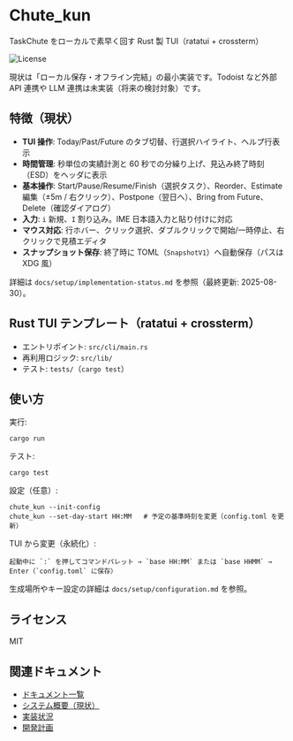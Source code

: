 # Chute_kun

TaskChute をローカルで素早く回す Rust 製 TUI（ratatui + crossterm）

![License](https://img.shields.io/badge/license-MIT-green.svg)

現状は「ローカル保存・オフライン完結」の最小実装です。Todoist など外部 API 連携や LLM 連携は未実装（将来の検討対象）です。

## 特徴（現状）

- **TUI 操作**: Today/Past/Future のタブ切替、行選択ハイライト、ヘルプ行表示
- **時間管理**: 秒単位の実績計測と 60 秒での分繰り上げ、見込み終了時刻（ESD）をヘッダに表示
- **基本操作**: Start/Pause/Resume/Finish（選択タスク）、Reorder、Estimate 編集（±5m / 右クリック）、Postpone（翌日へ）、Bring from Future、Delete（確認ダイアログ）
- **入力**: `i` 新規、`I` 割り込み。IME 日本語入力と貼り付けに対応
- **マウス対応**: 行ホバー、クリック選択、ダブルクリックで開始/一時停止、右クリックで見積エディタ
- **スナップショット保存**: 終了時に TOML（`SnapshotV1`）へ自動保存（パスは XDG 風）

詳細は `docs/setup/implementation-status.md` を参照（最終更新: 2025-08-30）。

## Rust TUI テンプレート（ratatui + crossterm）

- エントリポイント: `src/cli/main.rs`
- 再利用ロジック: `src/lib/`
- テスト: `tests/`（`cargo test`）

## 使い方

実行:

```
cargo run
```

テスト:

```
cargo test
```

設定（任意）:

```
chute_kun --init-config
chute_kun --set-day-start HH:MM   # 予定の基準時刻を変更（config.toml を更新）
```

TUI から変更（永続化）:

```
起動中に `:` を押してコマンドパレット → `base HH:MM` または `base HHMM` → Enter（`config.toml` に保存）
```

生成場所やキー設定の詳細は `docs/setup/configuration.md` を参照。

## ライセンス

MIT

## 関連ドキュメント

- [ドキュメント一覧](docs/README.md)
- [システム概要（現状）](docs/system-overview.md)
- [実装状況](docs/setup/implementation-status.md)
- [開発計画](docs/planning/development-plan.md)
